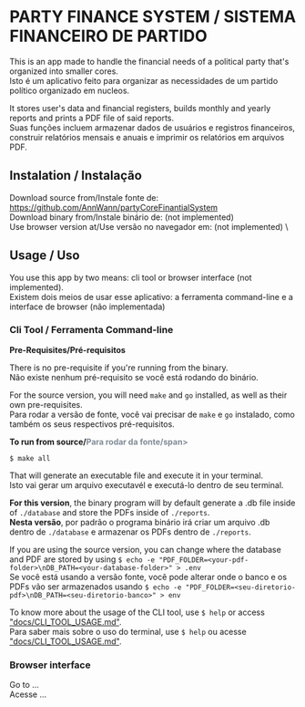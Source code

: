 # PARTY FINANCE SYSTEM / SISTEMA FINANCEIRO DE PARTIDO


This is an app made to handle the financial needs of a political party that's organized into smaller cores. \
Isto é um aplicativo feito para organizar as necessidades de um partido político organizado em nucleos.

It stores user's data and financial registers, builds monthly and yearly reports and prints a PDF file of said reports. \
Suas funções incluem armazenar dados de usuários e registros financeiros, construir relatórios mensais e anuais e imprimir os relatórios em arquivos PDF.

## Instalation / Instalação

Download source from/Instale fonte de: https://github.com/AnnWann/partyCoreFinantialSystem \
Download binary from/Instale binário de: (not implemented) \
Use browser version at/Use versão no navegador em: (not implemented) \

## Usage / Uso

You use this app by two means: cli tool or browser interface (not implemented). \
Existem dois meios de usar esse aplicativo: a ferramenta command-line e a interface de browser (não implementada)

### Cli Tool / Ferramenta Command-line

**Pre-Requisites/Pré-requisitos**

There is no pre-requisite if you're running from the binary. \
Não existe nenhum pré-requisito se você está rodando do binário.

For the source version, you will need `make` and `go` installed, as well as their own pre-requisites. \
Para rodar a versão de fonte, você vai precisar de `make` e `go` instalado, como também os seus respectivos pré-requisitos.

**To run from source/<span style="color:#808b96">Para rodar da fonte/span>**

    $ make all

That will generate an executable file and execute it in your terminal. \
Isto vai gerar um arquivo executavél e executá-lo dentro de seu terminal.

**For this version**, the binary program will by default generate a .db file inside of `./database` and store the PDFs inside of `./reports`. \
**Nesta versão**, por padrão o programa binário irá criar um arquivo .db dentro de `./database` e armazenar os PDFs dentro de `./reports`.

If you are using the source version, you can change where the database and PDF are stored by using `$ echo -e "PDF_FOLDER=<your-pdf-folder>\nDB_PATH=<your-database-folder>" > .env` \
Se você está usando a versão fonte, você pode alterar onde o banco e os PDFs vão ser armazenados usando `$ echo -e "PDF_FOLDER=<seu-diretorio-pdf>\nDB_PATH=<seu-diretorio-banco>" > env`

To know more about the usage of the CLI tool, use `$ help` or access ["docs/CLI_TOOL_USAGE.md"](./docs/CLI_TOOL_USAGE.md). \
Para saber mais sobre o uso do terminal, use `$ help` ou acesse ["docs/CLI_TOOL_USAGE.md"](./docs/CLI_TOOL_USAGE.md).

### Browser interface

Go to ... \
Acesse ...









